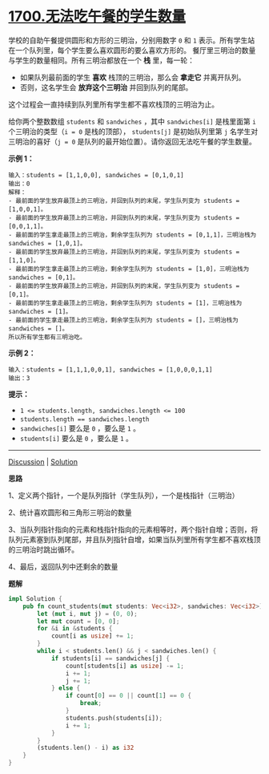 # [1700.无法吃午餐的学生数量](https://leetcode.cn/problems/number-of-students-unable-to-eat-lunch/description/)

学校的自助午餐提供圆形和方形的三明治，分别用数字 `0` 和 `1` 表示。所有学生站在一个队列里，每个学生要么喜欢圆形的要么喜欢方形的。
餐厅里三明治的数量与学生的数量相同。所有三明治都放在一个 **栈** 里，每一轮：

- 如果队列最前面的学生 **喜欢** 栈顶的三明治，那么会 **拿走它** 并离开队列。
- 否则，这名学生会 **放弃这个三明治** 并回到队列的尾部。

这个过程会一直持续到队列里所有学生都不喜欢栈顶的三明治为止。

给你两个整数数组 `students` 和 `sandwiches` ，其中 `sandwiches[i]` 是栈里面第 `i` 个三明治的类型（`i = 0` 是栈的顶部）， `students[j]` 是初始队列里第 `j` 名学生对三明治的喜好（`j = 0` 是队列的最开始位置）。请你返回无法吃午餐的学生数量。

 

**示例 1：**

```
输入：students = [1,1,0,0], sandwiches = [0,1,0,1]
输出：0 
解释：
- 最前面的学生放弃最顶上的三明治，并回到队列的末尾，学生队列变为 students = [1,0,0,1]。
- 最前面的学生放弃最顶上的三明治，并回到队列的末尾，学生队列变为 students = [0,0,1,1]。
- 最前面的学生拿走最顶上的三明治，剩余学生队列为 students = [0,1,1]，三明治栈为 sandwiches = [1,0,1]。
- 最前面的学生放弃最顶上的三明治，并回到队列的末尾，学生队列变为 students = [1,1,0]。
- 最前面的学生拿走最顶上的三明治，剩余学生队列为 students = [1,0]，三明治栈为 sandwiches = [0,1]。
- 最前面的学生放弃最顶上的三明治，并回到队列的末尾，学生队列变为 students = [0,1]。
- 最前面的学生拿走最顶上的三明治，剩余学生队列为 students = [1]，三明治栈为 sandwiches = [1]。
- 最前面的学生拿走最顶上的三明治，剩余学生队列为 students = []，三明治栈为 sandwiches = []。
所以所有学生都有三明治吃。
```

**示例 2：**

```
输入：students = [1,1,1,0,0,1], sandwiches = [1,0,0,0,1,1]
输出：3
```

 

**提示：**

- `1 <= students.length, sandwiches.length <= 100`
- `students.length == sandwiches.length`
- `sandwiches[i]` 要么是 `0` ，要么是 `1` 。
- `students[i]` 要么是 `0` ，要么是 `1` 。

------

[Discussion](https://leetcode.cn/problems/number-of-students-unable-to-eat-lunch/comments/) | [Solution](https://leetcode.cn/problems/number-of-students-unable-to-eat-lunch/solution/)

**思路**

1、定义两个指针，一个是队列指针（学生队列），一个是栈指针（三明治）

2、统计喜欢圆形和三角形三明治的数量

3、当队列指针指向的元素和栈指针指向的元素相等时，两个指针自增；否则，将队列元素塞到队列尾部，并且队列指针自增，如果当队列里所有学生都不喜欢栈顶的三明治时跳出循环。

4、最后，返回队列中还剩余的数量

**题解**

```rust
impl Solution {
    pub fn count_students(mut students: Vec<i32>, sandwiches: Vec<i32>) -> i32 {
        let (mut i, mut j) = (0, 0);
        let mut count = [0, 0];
        for &i in &students {
            count[i as usize] += 1;
        }
        while i < students.len() && j < sandwiches.len() {
            if students[i] == sandwiches[j] {
                count[students[i] as usize] -= 1;
                i += 1;
                j += 1;
            } else {
				if count[0] == 0 || count[1] == 0 {
                    break;
                }
                students.push(students[i]);
                i += 1;
            }
        }
        (students.len() - i) as i32
    }
}
```

